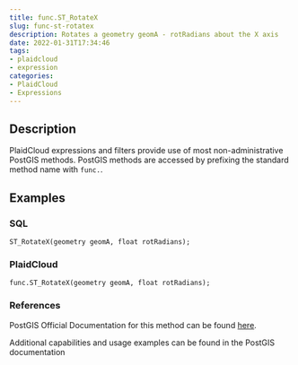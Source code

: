 ```yaml
---
title: func.ST_RotateX
slug: func-st-rotatex
description: Rotates a geometry geomA - rotRadians about the X axis
date: 2022-01-31T17:34:46
tags:
- plaidcloud
- expression
categories:
- PlaidCloud
- Expressions
---
```



## Description


PlaidCloud expressions and filters provide use of most non-administrative PostGIS methods. PostGIS methods are accessed by prefixing the standard method name with `func.`.



## Examples


### SQL



```
ST_RotateX(geometry geomA, float rotRadians);
```


### PlaidCloud



```
func.ST_RotateX(geometry geomA, float rotRadians);
```


### References


PostGIS Official Documentation for this method can be found [here](https://postgis.net/docs/manual-3.1/ST_RotateX.html).



Additional capabilities and usage examples can be found in the PostGIS documentation

